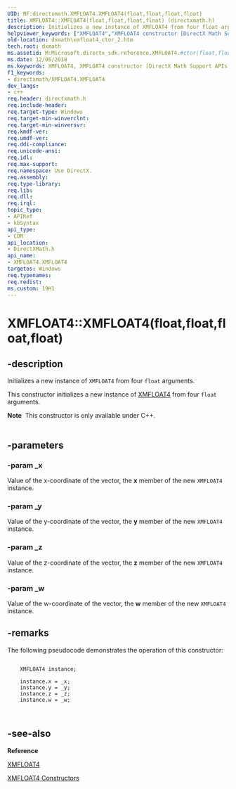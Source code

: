```yaml
---
UID: NF:directxmath.XMFLOAT4.XMFLOAT4(float,float,float,float)
title: XMFLOAT4::XMFLOAT4(float,float,float,float) (directxmath.h)
description: Initializes a new instance of XMFLOAT4 from four float arguments.helpviewer_keywords: ["XMFLOAT4","XMFLOAT4 constructor [DirectX Math Support APIs]","XMFLOAT4 constructor [DirectX Math Support APIs]","XMFLOAT4 structure","XMFLOAT4 structure [DirectX Math Support APIs]","XMFLOAT4 constructor","XMFLOAT4.XMFLOAT4","XMFLOAT4.XMFLOAT4(float","float","float","float)","XMFLOAT4::XMFLOAT4","XMFLOAT4::XMFLOAT4(float","float","float","float)","dxmath.xmfloat4_ctor_2"]
old-location: dxmath\xmfloat4_ctor_2.htm
tech.root: dxmath
ms.assetid: M:Microsoft.directx_sdk.reference.XMFLOAT4.#ctor(float,float,float,float)
ms.date: 12/05/2018
ms.keywords: XMFLOAT4, XMFLOAT4 constructor [DirectX Math Support APIs], XMFLOAT4 constructor [DirectX Math Support APIs],XMFLOAT4 structure, XMFLOAT4 structure [DirectX Math Support APIs],XMFLOAT4 constructor, XMFLOAT4.XMFLOAT4, XMFLOAT4.XMFLOAT4(float,float,float,float), XMFLOAT4::XMFLOAT4, XMFLOAT4::XMFLOAT4(float,float,float,float), dxmath.xmfloat4_ctor_2
f1_keywords:
- directxmath/XMFLOAT4.XMFLOAT4
dev_langs:
- c++
req.header: directxmath.h
req.include-header: 
req.target-type: Windows
req.target-min-winverclnt: 
req.target-min-winversvr: 
req.kmdf-ver: 
req.umdf-ver: 
req.ddi-compliance: 
req.unicode-ansi: 
req.idl: 
req.max-support: 
req.namespace: Use DirectX.
req.assembly: 
req.type-library: 
req.lib: 
req.dll: 
req.irql: 
topic_type:
- APIRef
- kbSyntax
api_type:
- COM
api_location:
- DirectXMath.h
api_name:
- XMFLOAT4.XMFLOAT4
targetos: Windows
req.typenames: 
req.redist: 
ms.custom: 19H1
---
```


# XMFLOAT4::XMFLOAT4(float,float,float,float)


## -description


Initializes a new instance of <code>XMFLOAT4</code> from four <code>float</code> arguments.
    

This constructor initializes a new instance of <a href="https://docs.microsoft.com/windows/desktop/api/directxmath/ns-directxmath-xmfloat4">XMFLOAT4</a> from four
	<code>float</code> arguments.
<div class="alert"><b>Note</b>  This constructor is only available under C++.
    </div><div> </div>

## -parameters




### -param _x

Value of the x-coordinate of the vector, the <b>x</b> member of the new
		    <code>XMFLOAT4</code> instance.
		


### -param _y

Value of the y-coordinate of the vector, the <b>y</b> member of the new
		    <code>XMFLOAT4</code> instance.
		


### -param _z

Value of the z-coordinate of the vector, the <b>z</b> member of the new
		    <code>XMFLOAT4</code> instance.
		


### -param _w

Value of the w-coordinate of the vector, the <b>w</b> member of the new
		    <code>XMFLOAT4</code> instance.
		


## -remarks



The following pseudocode demonstrates the operation of this constructor:
	


```

	XMFLOAT4 instance;

	instance.x = _x;
	instance.y = _y;
	instance.z = _z;
	instance.w = _w;

    
```





## -see-also




<b>Reference</b>



<a href="https://docs.microsoft.com/windows/desktop/api/directxmath/ns-directxmath-xmfloat4">XMFLOAT4</a>



<a href="https://docs.microsoft.com/windows/desktop/api/directxmath/nf-directxmath-xmfloat4-xmfloat4(constfloat)">XMFLOAT4 Constructors</a>
 

 

